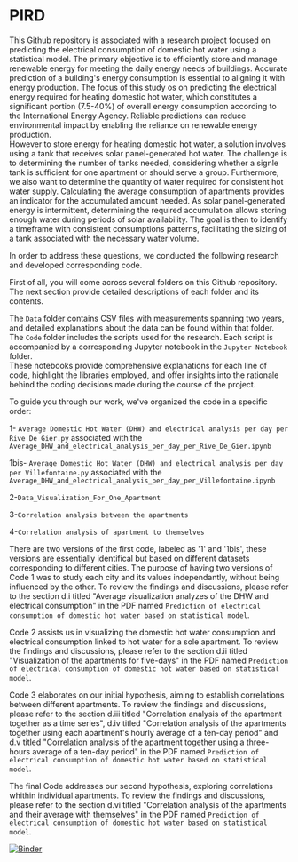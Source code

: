 # PIRD
This Github repository is associated with a research project focused on predicting the electrical consumption of domestic hot water using a statistical model. The primary objective is to efficiently store and manage renewable energy for meeting the daily energy needs of buildings. Accurate prediction of a building's energy consumption is essential to aligning it with energy production. The focus of this study os on predicting the electrical energy required for heating domestic hot water, which constitutes a significant portion (7.5-40%) of overall energy consumption according to the International Energy Agency. Reliable predictions can reduce environmental impact by enabling the reliance on renewable energy production.  
However to store energy for heating domestic hot water, a solution involves using a tank that receives solar panel-generated hot water. The challenge is to determining the number of tanks needed, considering whether a signle tank is sufficient for one apartment or should serve a group. Furthermore, we also want to determine the quantity of water required for consistent hot water supply. Calculating the average consumption of apartments provides an indicator for the accumulated amount needed. As solar panel-generated energy is intermittent, determining the required accumulation allows storing enough water during periods of solar availability. The goal is then to identify a timeframe with consistent consumptions patterns, facilitating the sizing of a tank associated with the necessary water volume.  

In order to address these questions, we conducted the following research and developed corresponding code.  

First of all, you will come across several folders on this Github repository. The next section provide detailed descriptions of each folder and its contents.  

The `Data` folder contains CSV files with measurements spanning two years, and detailed explanations about the data can be found within that folder.  
The `Code` folder includes the scripts used for the research. Each script is accompanied by a corresponding Jupyter notebook in the `Jupyter Notebook` folder.  
These notebooks provide comprehensive explanations for each line of code, highlight the libraries employed, and offer insights into the rationale behind the coding decisions made during the course of the project.  

To guide you through our work, we've organized the code in a specific order: 

1- `Average Domestic Hot Water (DHW) and electrical analysis per day per Rive De Gier.py` associated with the `Average_DHW_and_electrical_analysis_per_day_per_Rive_De_Gier.ipynb`

1bis- `Average Domestic Hot Water (DHW) and electrical analysis per day per Villefontaine.py` associated with the `Average_DHW_and_electrical_analysis_per_day_per_Villefontaine.ipynb`

2-`Data_Visualization_For_One_Apartment`

3-`Correlation analysis between the apartments`

4-`Correlation analysis of apartment to themselves`

There are two versions of the first code, labeled as '1' and '1bis', these versions are essentially identifical but based on different datasets corresponding to different cities. The purpose of having two versions of Code 1 was to study each city and its values independantly, without being influenced by the other. To review the findings and discussions, please refer to the section d.i titled "Average visualization analyzes of the DHW and electrical consumption" in the PDF named `Prediction of electrical consumption of domestic hot water based on statistical model`.

Code 2 assists us in visualizing the domestic hot water consumption and electrical consumption linked to hot water for a sole apartment. To review the findings and discussions, please refer to the section d.ii titled "Visualization of the apartments for five-days" in the PDF named `Prediction of electrical consumption of domestic hot water based on statistical model`.

Code 3 elaborates on our initial hypothesis, aiming to establish correlations between different apartments. To review the findings and discussions, please refer to the section d.iii titled "Correlation analysis of the apartment together as a time series", d.iv titled "Correlation analysis of the apartments together using each apartment's hourly average of a ten-day period" and d.v titled "Correlation analysis of the apartment together using a three-hours average of a ten-day period" in the PDF named `Prediction of electrical consumption of domestic hot water based on statistical model`.

The final Code addresses our second hypothesis, exploring correlations whithin individual apartments. To review the findings and discussions, please refer to the section d.vi titled "Correlation analysis of the apartments and their average with themselves" in the PDF named `Prediction of electrical consumption of domestic hot water based on statistical model`.




[![Binder](https://mybinder.org/badge_logo.svg)](https://mybinder.org/v2/gh/Joana-Giraud-Bit/PIRD/HEAD)
